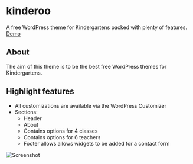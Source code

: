 # kinderoo
A free WordPress theme for Kindergartens packed with plenty of features. [Demo](https://kinderoo.powerwebpress.com.au)

## About
The aim of this theme is to be the best free WordPress themes for Kindergartens.

## Highlight features

- All customizations are available via the WordPress Customizer
- Sections:
  - Header
  - About
  - Contains options for 4 classes
  - Contains options for 6 teachers
  - Footer allows allows widgets to be added for a contact form
 
![Screenshot](https://fileshie.github.io/portfolio/kinderoo.png)
